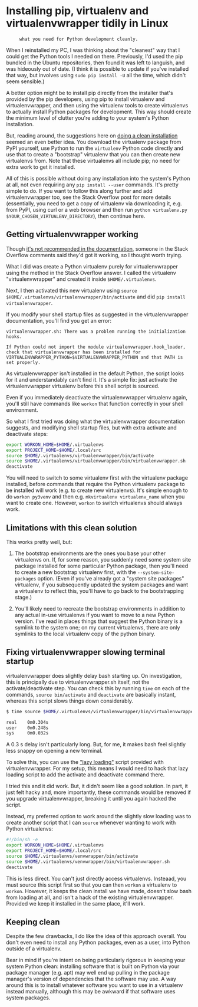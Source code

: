 # Installing pip, virtualenv and virtualenvwrapper tidily in Linux

         what you need for Python development cleanly.

When I reinstalled my PC, I was thinking about the "cleanest" way that I
could get the Python tools I needed on there. Previously, I'd used the
pip bundled in the Ubuntu repositories, then found it was left to
languish, and was hideously out of date. (I think it is possible to
update if you've installed that way, but involves using `sudo pip
install -U` all the time, which didn't seem sensible.)

A better option might be to install pip directly from the installer
that's provided by the pip developers, using pip to install virtualenv
and virtualenvwrapper, and then using the virtualenv tools to create
virtualenvs to actually install Python packages for development. This
way should create the minimum level of clutter you're adding to your
system's Python installation.

But, reading around, the suggestions here on [doing a clean
installation](https://stackoverflow.com/questions/4324558/whats-the-proper-way-to-install-pip-virtualenv-and-distribute-for-python)
seemed an even better idea. You download the virtualenv package from
PyPI yourself, use Python to run the `virtualenv` Python code directly
and use that to create a "bootstrap" virtualenv that you can then create
new virtualenvs from.  Note that these virtualenvs all include pip; no
need for extra work to get it installed.

All of this is possible without doing any installation into the system's
Python at all, not even requiring any `pip install --user` commands.
It's pretty simple to do. If you want to follow this along further and
add virtualenvwrapper too, see the Stack Overflow post for more details
(essentially, you need to get a copy of virtualenv via downloading it,
e.g. from PyPI, using curl or a web browser and then run `python
virtualenv.py $YOUR_CHOSEN_VIRTUALENV_DIRECTORY`), then continue here.

## Getting virtualenvwrapper working

Though [it's not recommended in the
documentation](https://virtualenvwrapper.readthedocs.io/en/latest/install.html#basic-installation),
someone in the Stack Overflow comments said they'd got it working, so I
thought worth trying.

What I did was create a Python virtualenv purely for virtualenvwrapper
using the method in the Stack Overflow answer. I called the virtualenv
"virtualenvwrapper" and created it inside `$HOME/.virtualenvs`.

Next, I then activated this new virtualenv using `source
$HOME/.virtualenvs/virtualenvwrapper/bin/activate` and did `pip install
virtualenvwrapper`.

If you modify your shell startup files as suggested in the
virtualenvwrapper documentation, you'll find you get an error:

```text
virtualenvwrapper.sh: There was a problem running the initialization
hooks.     

If Python could not import the module virtualenvwrapper.hook_loader,
check that virtualenvwrapper has been installed for
VIRTUALENVWRAPPER_PYTHON=$VIRTUALENVWRAPPER_PYTHON and that PATH is
set properly.
```

As virtualenvwrapper isn't installed in the default Python, the script
looks for it and understandably can't find it. It's a simple fix: just
activate the virtualenvwrapper virtualenv before this shell script is
sourced.

Even if you immediately deactivate the virtualenvwrapper virtualenv
again, you'll still have commands like `workon` that function correctly
in your shell environment.

So what I first tried was doing what the virtualenvwrapper documentation
suggests, and modifying shell startup files, but with extra activate and
deactivate steps:

```sh
export WORKON_HOME=$HOME/.virtualenvs
export PROJECT_HOME=$HOME/.local/src 
source $HOME/.virtualenvs/virtualenvwrapper/bin/activate
source $HOME/.virtualenvs/virtualenvwrapper/bin/virtualenvwrapper.sh
deactivate                                                          
```

You will need to switch to some virtualenv first with the virtualenv
package installed, before commands that require the Python virtualenv
package to be installed will work (e.g. to create new virtualenvs). It's
simple enough to do `workon py3venv` and then e.g. `mkvirtualenv
virtualenv_name` when you want to create one. However, `workon` to
switch virtualenvs should always work.

## Limitations with this clean solution

This works pretty well, but:

1. The bootstrap environments are the ones you base your other
   virtualenvs on.  If, for some reason, you suddenly need some system
   site package installed for some particular Python package, then
   you'll need to create a new bootstrap virtualenv first, with the
   `--system-site-packages` option. (Even if you've already got a
   "system site packages" virtualenv, if you subsequently updated the
   system packages and want a virtualenv to reflect this, you'll have to
   go back to the bootstrapping stage.)

2. You'll likely need to recreate the bootstrap environments in addition
   to any actual in-use virtualenvs if you want to move to a new Python
   version. I've read in places things that suggest the Python binary is
   a symlink to the system one; on my current virtualenvs, there are
   only symlinks to the local virtualenv copy of the python binary.

## Fixing virtualenvwrapper slowing terminal startup

virtualenvwrapper does slightly delay bash starting up. On
investigation, this is principally due to virtualenvwrapper.sh itself,
not the activate/deactivate step. You can check this by running `time`
on each of the commands, `source bin/activate` and `deactivate` are
basically instant, whereas this script slows things down considerably.

```sh
$ time source $HOME/.virtualenvs/virtualenvwrapper/bin/virtualenvwrapper.sh

real	0m0.304s
user	0m0.248s
sys     0m0.032s
```

A 0.3 s delay isn't particularly long. But, for me, it makes bash feel
slightly less snappy on opening a new terminal.

To solve this, you can use the ["lazy
loading"](https://virtualenvwrapper.readthedocs.io/en/latest/install.html#lazy-loading)
script provided with virtualenvwrapper. For my setup, this means I would
need to hack that lazy loading script to add the activate and deactivate
command there.

I tried this and it did work. But, it didn't seem like a good solution.
In part, it just felt hacky and, more importantly, these commands would
be removed if you upgrade virtualenvwrapper, breaking it until you again
hacked the script.

Instead, my preferred option to work around the slightly slow loading
was to create another script that I can `source` whenever wanting to
work with Python virtualenvs:

```sh
#!/bin/sh -e
export WORKON_HOME=$HOME/.virtualenvs
export PROJECT_HOME=$HOME/.local/src
source $HOME/.virtualenvs/venvwrapper/bin/activate
source $HOME/.virtualenvs/venvwrapper/bin/virtualenvwrapper.sh
deactivate
```

This is less direct. You can't just directly access virtualenvs.
Insteaad, you must source this script first so that you can then
`workon` a virtualenv to `workon`. However, it keeps the clean install
we have made, doesn't slow bash from loading at all, and isn't a hack of
the existing virtualenvwrapper. Provided we keep it installed in the
same place, it'll work.

## Keeping clean

Despite the few drawbacks, I do like the idea of this approach overall.
You don't even need to install any Python packages, even as a user, into
Python outside of a virtualenv.

Bear in mind if you're intent on being particularly rigorous in keeping
your system Python clean: installing software that is built on Python
via your package manager (e.g. apt) may well end up pulling in the
package manager's version of dependencies that the software may use. A
way around this is to install whatever software you want to use in a
virtualenv instead manually, although this may be awkward if that
software uses system packages.

